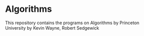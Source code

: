 # Algorithms
This repository contains the programs on Algorithms by Princeton University by Kevin Wayne, Robert Sedgewick
